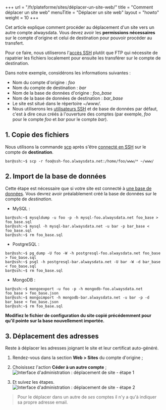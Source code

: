 +++
url = "/fr/plateforme/sites/déplacer-un-site-web/"
title = "Comment déplacer un site web"
menuTitle = "Déplacer un site web"
layout = "howto"
weight = 10
+++

Cet article explique comment procéder au déplacement d'un site vers un autre compte alwaysdata. Vous devez avoir les **permissions nécessaires** sur le compte d'origine et celui de destination pour pouvoir procéder au transfert.

Pour ce faire, nous utiliserons l'[accès SSH]() plutôt que FTP qui nécessite de rapatrier les fichiers localement pour ensuite les transférer sur le compte de destination.

Dans notre exemple, considérons les informations suivantes :

- Nom du compte d'origine : _foo_
- Nom du compte de destination : _bar_
- Nom de la base de données d'origine : _foo\_base_
- Nom de la base de données de destination : _bar\_base_
- Le site est situé dans le répertoire _~/www/_.
- Nous utiliserons les [utilisateurs SSH]() et de base de données par défaut, c'est à dire ceux créés à l'ouverture des comptes (par exemple, _foo_ pour le compte _foo_ et _bar_ pour le compte _bar_).


## 1. Copie des fichiers

Nous utilisons la commande [scp](https://linux.die.net/man/1/scp) après s'être [connecté en SSH]() sur le compte de **destination**.

```
bar@ssh:~$ scp -r foo@ssh-foo.alwaysdata.net:/home/foo/www/* ~/www/
```

## 2. Import de la base de données

Cette étape est nécessaire que si votre site est connecté à [une base de données]().
Vous devrez avoir préalablement créé la base de données sur le compte de _destination_.

- MySQL :

```
bar@ssh:~$ mysqldump -u foo -p -h mysql-foo.alwaysdata.net foo_base > foo_base.sql
bar@ssh:~$ mysql -h mysql-bar.alwaysdata.net -u bar -p bar_base < foo_base.sql
bar@ssh:~$ rm foo_base.sql
```

- PostgreSQL :

```
bar@ssh:~$ pg_dump -U foo -W -h postgresql-foo.alwaysdata.net foo_base > foo_base.sql
bar@ssh:~$ psql -h postgresql-bar.alwaysdata.net -U bar -W -d bar_base < foo_base.sql
bar@ssh:~$ rm foo_base.sql
```

- MongoDB :

```
bar@ssh:~$ mongoexport -u foo -p -h mongodb-foo.alwaysdata.net foo_base > foo_base.json
bar@ssh:~$ mongoimport -h mongodb-bar.alwaysdata.net -u bar -p -d bar_base < foo_base.json
bar@ssh:~$ rm foo_base.sql
```

**Modifiez le fichier de configuration du site copié précédemment pour qu'il pointe sur la base nouvellement importée.**

 
## 3. Déplacement des adresses

Reste à déplacer les adresses joignant le site et leur certificat auto-généré.
1. Rendez-vous dans la section **Web > Sites** du compte d'origine ;

2. Choisissez l'action **Céder à un autre compte** ;
![Interface d'administration : déplacement de site - étape 1](/en/platform/websites/admin-panel_move-website1_fr.png)
3. Et suivez les étapes.
![Interface d'administration : déplacement de site - étape 2](/en/platform/websites/admin-panel_move-website2_fr.png)

> Pour le déplacer dans un autre de _ses_ comptes il n'y a qu'à indiquer sa propre adresse email.

